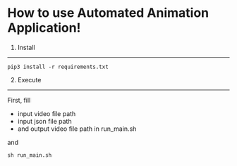 How to use Automated Animation Application!
===========================================

1. Install
----------
```
pip3 install -r requirements.txt
```

2. Execute
----------
First, fill 
- input video file path
- input json file path
- and output video file path
in run_main.sh

and
```
sh run_main.sh
```
